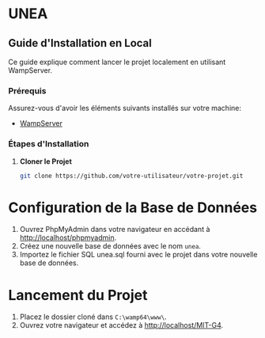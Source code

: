 # UNEA

## Guide d'Installation en Local

Ce guide explique comment lancer le projet localement en utilisant WampServer.

### Prérequis

Assurez-vous d'avoir les éléments suivants installés sur votre machine:

- [WampServer](https://www.wampserver.com/)

### Étapes d'Installation

1. **Cloner le Projet**

   ```bash
   git clone https://github.com/votre-utilisateur/votre-projet.git

# Configuration de la Base de Données

1. Ouvrez PhpMyAdmin dans votre navigateur en accédant à [http://localhost/phpmyadmin](http://localhost/phpmyadmin).
2. Créez une nouvelle base de données avec le nom `unea`.
3. Importez le fichier SQL unea.sql fourni avec le projet dans votre nouvelle base de données.

# Lancement du Projet

1. Placez le dossier cloné dans `C:\wamp64\www\`.
2. Ouvrez votre navigateur et accédez à [http://localhost/MIT-G4](http://localhost/MIT-G4).